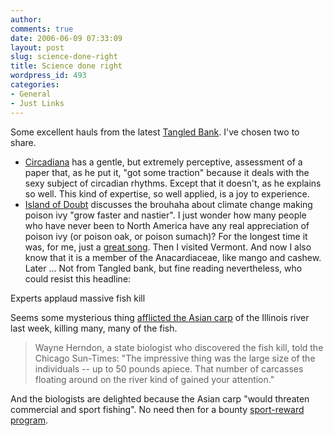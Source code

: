 ```yaml
---
author:
comments: true
date: 2006-06-09 07:33:09
layout: post
slug: science-done-right
title: Science done right
wordpress_id: 493
categories:
- General
- Just Links
---
```


Some excellent hauls from the latest [Tangled Bank](http://danielmorgan.blogspot.com/2006/06/tangled-bank-54.html). I've chosen two to share.


  * [Circadiana](http://circadiana.blogspot.com/2006/05/eight-hours-circadian-rhythm-do-not.html) has a gentle, but extremely perceptive, assessment of a paper that, as he put it, "got some traction" because it deals with the sexy subject of circadian rhythms. Except that it doesn't, as he explains so well. This kind of expertise, so well applied, is a joy to experience.
  * [Island of Doubt](http://islandofdoubt.blogspot.com/2006/05/poison-ivy-is-sexy.html) discusses the brouhaha about climate change making poison ivy "grow faster and nastier". I just wonder how many people who have never been to North America have any real appreciation of poison ivy (or poison oak, or poison sumach)? For the longest time it was, for me, just a [great song](http://allmusic.com/cg/amg.dll?p=amg&sql=17:1205971~T00C). Then I visited Vermont. And now I also know that it is a member of the Anacardiaceae, like mango and cashew.
Later ... Not from Tangled bank, but fine reading nevertheless, who could resist this headline:

Experts applaud massive fish kill

Seems some mysterious thing [afflicted the Asian carp](http://www.physorg.com/news68994822.html) of the Illinois river last week, killing many, many of the fish.


> Wayne Herndon, a state biologist who discovered the fish kill, told the Chicago Sun-Times: "The impressive thing was the large size of the individuals -- up to 50 pounds apiece. That number of carcasses floating around on the river kind of gained your attention."

And the biologists are delighted because the Asian carp "would threaten commercial and sport fishing". No need then for a bounty [sport-reward program](http://jeremycherfas.net/2006/06/05/incentives-catch-fish/).

